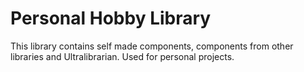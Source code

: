 # Personal Hobby Library
This library contains self made components, components from other libraries and Ultralibrarian. Used for personal projects.
